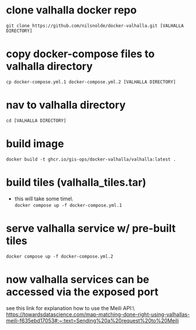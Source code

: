 # clone valhalla docker repo
`git clone https://github.com/nilsnolde/docker-valhalla.git [VALHALLA DIRECTORY]`

# copy docker-compose files to valhalla directory
`cp docker-compose.yml.1 docker-compose.yml.2 [VALHALLA DIRECTORY]`

# nav to valhalla directory
`cd [VALHALLA DIRECTORY]`

# build image
`docker build -t ghcr.io/gis-ops/docker-valhalla/valhalla:latest .`

# build tiles (valhalla_tiles.tar)
- this will take some time\  
`docker compose up -f docker-compose.yml.1`


# serve valhalla service w/ pre-built tiles
`docker compose up -f docker-compose.yml.2`

# now valhalla services can be accessed via the exposed port
see this link for explanation how to use the Meili API:\  
https://towardsdatascience.com/map-matching-done-right-using-valhallas-meili-f635ebd17053#:~:text=Sending%20a%20request%20to%20Meili

